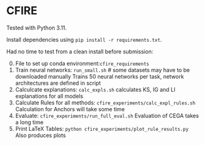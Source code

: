# CFIRE

Tested with Python 3.11.

Install dependencies using `pip install -r requirements.txt`.


Had no time to test from a clean install before submission:

0. File to set up conda environment:`cfire_requirements`
1. Train neural networks: `run_small.sh` # some datasets may have to be downloaded manually
	Trains 50 neural networks per task, network architectures are defined in script
2. Calculcate explanations: `calc_expls.sh`
	calculates KS, IG and LI explanations for all models
3. Calculate Rules for all methods: `cfire_experiments/calc_expl_rules.sh`
	Calculation for Anchors will take some time
4. Evaluate: `cfire_experiments/run_full_eval.sh`
	Evaluation of CEGA takes a long time
5. Print LaTeX Tables: `python cfire_experiments/plot_rule_results.py`
	Also produces plots

